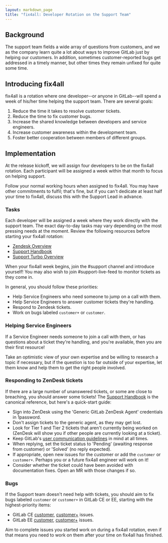 ```yaml
---
layout: markdown_page
title: "fix4all: Developer Rotation on the Support Team"
---
```


## Background

The support team fields a wide array of questions from customers, and
we as the company learn quite a lot about ways to improve GitLab just
by helping our customers. In addition, sometimes customer-reported
bugs get addressed in a timely manner, but other times they remain
unfixed for quite some time.

## Introducing fix4all

fix4all is a rotation where one developer--or anyone in GitLab--will
spend a week of his/her time helping the support team. There are
several goals:

1. Reduce the time it takes to resolve customer tickets.
1. Reduce the time to fix customer bugs.
1. Increase the shared knowledge between developers and service engineers.
1. Increase customer awareness within the development team.
1. Foster better cooperation between members of different groups.

## Implementation

At the release kickoff, we will assign four developers to
be on the fix4all rotation. Each participant will be assigned a week
within that month to focus on helping support.

Follow your normal working hours when assigned to fix4all. You may have other
commitments to fulfil; that's fine, but if you can't dedicate at least half
your time to fix4all, discuss this with the Support Lead in advance.

### Tasks

Each developer will be assigned a week where they work directly with
the support team. The exact day-to-day tasks may vary depending on the
most pressing needs at the moment. Review the following resources before
starting your fix4all rotation:

+ [Zendesk Overview](https://support.zendesk.com/entries/21981122)
+ [Support Handbook](https://about.gitlab.com/handbook/support/)
+ [Support Turbo Overview](https://about.gitlab.com/handbook/support/#support-turbo)

When your fix4all week begins, join the #support channel and introduce
yourself! You may also wish to join #support-live-feed to monitor tickets
as they come in.

In general, you should follow these priorities:

* Help Service Engineers who need someone to jump on a call with them.
* Help Service Engineers to answer customer tickets they're handling.
* Respond to Zendesk tickets.
* Work on bugs labeled `customer+` or `customer`.

### Helping Service Engineers

If a Service Engineer needs someone to join a call with them, or has
questions about a ticket they're handling, and you're available, then
you are their first resource!

Take an optimistic view of your own expertise and be willing to research
a topic if necessary, but if the question is too far outside of your
expertise, let them know and help them to get the right people involved.

### Responding to ZenDesk tickets

If there are a large number of unanswered tickets, or some are close to
breaching, you should answer some tickets! The
[Support Handbook](https://about.gitlab.com/handbook/support/) is the
canonical reference, but here's a quick-start guide:

* Sign into ZenDesk using the 'Generic GitLab ZenDesk Agent' credentials in
  1password.
* Don't assign tickets to the generic agent, as they may get lost.
* Look for Tier 1 and Tier 2 tickets that aren't currently being worked on
  (ZenDesk will show you if other people are currently looking at a ticket).
* Keep GitLab's
  [user communication guidelines](https://about.gitlab.com/handbook/#user-communication-guidelines)
  in mind at all times.
* When replying, set the ticket status to 'Pending' (awaiting response from
  customer) or 'Solved' (no reply expected).
* If appropriate, open new issues for the customer or add the `customer` or
  `customer+`. Perhaps you or a future fix4all engineer will work on it!
* Consider whether the ticket could have been avoided with
  documentation fixes. Open an MR with those changes if so.

### Bugs

If the Support team doesn't need help with tickets, you should aim to fix
bugs labeled `customer` or `customer+` in GitLab CE or EE, starting with the
highest-priority items:

* GitLab CE
  [customer](https://gitlab.com/gitlab-org/gitlab-ce/issues?scope=all&state=opened&utf8=%E2%9C%93&label_name%5B%5D=customer&sort=priority),
  [customer+](https://gitlab.com/gitlab-org/gitlab-ce/issues?scope=all&state=opened&utf8=%E2%9C%93&label_name%5B%5D=customer%2B&sort=priority)
  issues.
* GitLab EE
  [customer](https://gitlab.com/gitlab-org/gitlab-ee/issues?scope=all&state=opened&utf8=%E2%9C%93&label_name%5B%5D=customer&sort=priority),
  [customer+](https://gitlab.com/gitlab-org/gitlab-ee/issues?scope=all&state=opened&utf8=%E2%9C%93&label_name%5B%5D=customer%2B&sort=priority)
  issues.

Aim to complete issues you started work on during a fix4all rotation, even if
that means you need to work on them after your time on fix4all has finished.
